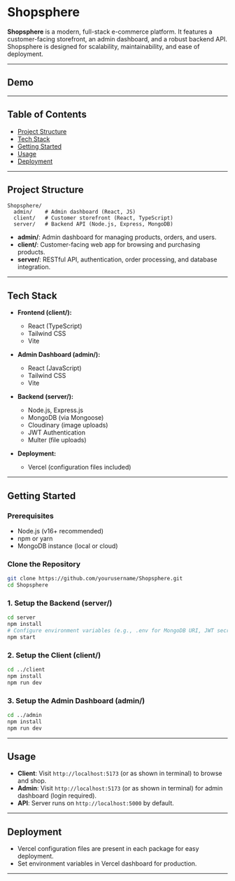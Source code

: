# Shopsphere

**Shopsphere** is a modern, full-stack e-commerce platform. It features a customer-facing storefront, an admin dashboard, and a robust backend API. Shopsphere is designed for scalability, maintainability, and ease of deployment.

---

## Demo


---

## Table of Contents

- [Project Structure](#project-structure)
- [Tech Stack](#tech-stack)
- [Getting Started](#getting-started)
- [Usage](#usage)
- [Deployment](#deployment)

---

## Project Structure

```
Shopsphere/
  admin/    # Admin dashboard (React, JS)
  client/   # Customer storefront (React, TypeScript)
  server/   # Backend API (Node.js, Express, MongoDB)
```

- **admin/**: Admin dashboard for managing products, orders, and users.
- **client/**: Customer-facing web app for browsing and purchasing products.
- **server/**: RESTful API, authentication, order processing, and database integration.

---

## Tech Stack

- **Frontend (client/):**

  - React (TypeScript)
  - Tailwind CSS
  - Vite

- **Admin Dashboard (admin/):**

  - React (JavaScript)
  - Tailwind CSS
  - Vite

- **Backend (server/):**

  - Node.js, Express.js
  - MongoDB (via Mongoose)
  - Cloudinary (image uploads)
  - JWT Authentication
  - Multer (file uploads)

- **Deployment:**
  - Vercel (configuration files included)

---

## Getting Started

### Prerequisites

- Node.js (v16+ recommended)
- npm or yarn
- MongoDB instance (local or cloud)

### Clone the Repository

```bash
git clone https://github.com/yourusername/Shopsphere.git
cd Shopsphere
```

### 1. Setup the Backend (server/)

```bash
cd server
npm install
# Configure environment variables (e.g., .env for MongoDB URI, JWT secret, Cloudinary keys)
npm start
```

### 2. Setup the Client (client/)

```bash
cd ../client
npm install
npm run dev
```

### 3. Setup the Admin Dashboard (admin/)

```bash
cd ../admin
npm install
npm run dev
```

---

## Usage

- **Client**: Visit `http://localhost:5173` (or as shown in terminal) to browse and shop.
- **Admin**: Visit `http://localhost:5173` (or as shown in terminal) for admin dashboard (login required).
- **API**: Server runs on `http://localhost:5000` by default.

---

## Deployment

- Vercel configuration files are present in each package for easy deployment.
- Set environment variables in Vercel dashboard for production.

---
